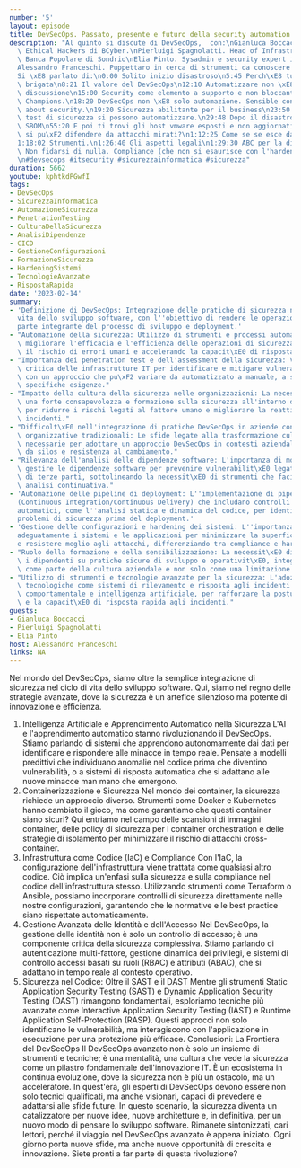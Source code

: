```yaml
---
number: '5'
layout: episode
title: DevSecOps. Passato, presente e futuro della security automation.
description: "Al quinto si discute di DevSecOps,  con:\nGianluca Boccacci, Leader\
  \ Ethical Hackers di BCyber.\nPierluigi Spagnolatti. Head of Infrastructure presso\
  \ Banca Popolare di Sondrio\nElia Pinto. Sysadmin e security expert in Banca d'Italia\n\
  Alessandro Franceschi. Puppettaro in cerca di strumenti da conoscere meglio\n\n\
  Si \xE8 parlato di:\n0:00 Solito inizio disastroso\n5:45 Perch\xE8 tutta questa\
  \ brigata\n8:21 Il valore del DevSecOps\n12:10 Automatizzare non \xE8 pi\xF9 in\
  \ discussione\n15:00 Security come elemento a supporto e non bloccante. Security\
  \ Champions.\n18:20 DevSecOps non \xE8 solo automazione. Sensible conversations\
  \ about security.\n19:20 Sicurezza abilitante per il business\n23:50 Non tutti i\
  \ test di sicurezza si possono automatizzare.\n29:48 Dopo il disastro log4j \xE8\
  \ SBOM\n55:20 E poi ti trovi gli host vmware esposti e non aggiornati\n1:10:00 Ci\
  \ si pu\xF2 difendere da attacchi mirati?\n1:12:25 Come se se esce da una intrusione?\n\
  1:18:02 Strumenti.\n1:26:40 Gli aspetti legali\n1:29:30 ABC per la difesa aziendale:\
  \ Non fidarsi di nulla. Compliance (che non si esaurisce con l'hardening). Patching.\n\
  \n#devsecops #itsecurity #sicurezzainformatica #sicurezza"
duration: 5662
youtube: kphtkdPGwfI
tags:
- DevSecOps
- SicurezzaInformatica
- AutomazioneSicurezza
- PenetrationTesting
- CulturaDellaSicurezza
- AnalisiDipendenze
- CICD
- GestioneConfigurazioni
- FormazioneSicurezza
- HardeningSistemi
- TecnologieAvanzate
- RispostaRapida
date: '2023-02-14'
summary:
- 'Definizione di DevSecOps: Integrazione delle pratiche di sicurezza nel ciclo di
  vita dello sviluppo software, con l''obiettivo di rendere le operazioni di sicurezza
  parte integrante del processo di sviluppo e deployment.'
- "Automazione della sicurezza: Utilizzo di strumenti e processi automatizzati per\
  \ migliorare l'efficacia e l'efficienza delle operazioni di sicurezza, riducendo\
  \ il rischio di errori umani e accelerando la capacit\xE0 di risposta alle minacce."
- "Importanza dei penetration test e dell'assessment della sicurezza: Valutazione\
  \ critica delle infrastrutture IT per identificare e mitigare vulnerabilit\xE0,\
  \ con un approccio che pu\xF2 variare da automatizzato a manuale, a seconda delle\
  \ specifiche esigenze."
- "Impatto della cultura della sicurezza nelle organizzazioni: La necessit\xE0 di\
  \ una forte consapevolezza e formazione sulla sicurezza all'interno delle aziende\
  \ per ridurre i rischi legati al fattore umano e migliorare la reattivit\xE0 agli\
  \ incidenti."
- "Difficolt\xE0 nell'integrazione di pratiche DevSecOps in aziende con strutture\
  \ organizzative tradizionali: Le sfide legate alla trasformazione culturale e operativa\
  \ necessarie per adottare un approccio DevSecOps in contesti aziendali caratterizzati\
  \ da silos e resistenza al cambiamento."
- "Rilevanza dell'analisi delle dipendenze software: L'importanza di monitorare e\
  \ gestire le dipendenze software per prevenire vulnerabilit\xE0 legate a librerie\
  \ di terze parti, sottolineando la necessit\xE0 di strumenti che facilitino questa\
  \ analisi continuativa."
- 'Automazione delle pipeline di deployment: L''implementazione di pipeline CI/CD
  (Continuous Integration/Continuous Delivery) che includano controlli di sicurezza
  automatici, come l''analisi statica e dinamica del codice, per identificare e risolvere
  problemi di sicurezza prima del deployment.'
- 'Gestione delle configurazioni e hardening dei sistemi: L''importanza di configurare
  adeguatamente i sistemi e le applicazioni per minimizzare la superficie di attacco
  e resistere meglio agli attacchi, differenziando tra compliance e hardening effettivo.'
- "Ruolo della formazione e della sensibilizzazione: La necessit\xE0 di educare regolarmente\
  \ i dipendenti su pratiche sicure di sviluppo e operativit\xE0, integrando la sicurezza\
  \ come parte della cultura aziendale e non solo come una limitazione operativa."
- "Utilizzo di strumenti e tecnologie avanzate per la sicurezza: L'adozione di soluzioni\
  \ tecnologiche come sistemi di rilevamento e risposta agli incidenti (EDR), analisi\
  \ comportamentale e intelligenza artificiale, per rafforzare la postura di sicurezza\
  \ e la capacit\xE0 di risposta rapida agli incidenti."
guests:
- Gianluca Boccacci
- Pierluigi Spagnolatti
- Elia Pinto
host: Alessandro Franceschi
links: NA
---
```

Nel mondo del DevSecOps, siamo oltre la semplice integrazione di sicurezza nel ciclo di vita dello sviluppo software. Qui, siamo nel regno delle strategie avanzate, dove la sicurezza è un artefice silenzioso ma potente di innovazione e efficienza.
1. Intelligenza Artificiale e Apprendimento Automatico nella Sicurezza L'AI e l'apprendimento automatico stanno rivoluzionando il DevSecOps. Stiamo parlando di sistemi che apprendono autonomamente dai dati per identificare e rispondere alle minacce in tempo reale. Pensate a modelli predittivi che individuano anomalie nel codice prima che diventino vulnerabilità, o a sistemi di risposta automatica che si adattano alle nuove minacce man mano che emergono.
2. Containerizzazione e Sicurezza Nel mondo dei container, la sicurezza richiede un approccio diverso. Strumenti come Docker e Kubernetes hanno cambiato il gioco, ma come garantiamo che questi container siano sicuri? Qui entriamo nel campo delle scansioni di immagini container, delle policy di sicurezza per i container orchestration e delle strategie di isolamento per minimizzare il rischio di attacchi cross-container.
3. Infrastruttura come Codice (IaC) e Compliance Con l'IaC, la configurazione dell'infrastruttura viene trattata come qualsiasi altro codice. Ciò implica un'enfasi sulla sicurezza e sulla compliance nel codice dell'infrastruttura stesso. Utilizzando strumenti come Terraform o Ansible, possiamo incorporare controlli di sicurezza direttamente nelle nostre configurazioni, garantendo che le normative e le best practice siano rispettate automaticamente.
4. Gestione Avanzata delle Identità e dell'Accesso Nel DevSecOps, la gestione delle identità non è solo un controllo di accesso; è una componente critica della sicurezza complessiva. Stiamo parlando di autenticazione multi-fattore, gestione dinamica dei privilegi, e sistemi di controllo accessi basati su ruoli (RBAC) e attributi (ABAC), che si adattano in tempo reale al contesto operativo.
5. Sicurezza nel Codice: Oltre il SAST e il DAST Mentre gli strumenti Static Application Security Testing (SAST) e Dynamic Application Security Testing (DAST) rimangono fondamentali, esploriamo tecniche più avanzate come Interactive Application Security Testing (IAST) e Runtime Application Self-Protection (RASP). Questi approcci non solo identificano le vulnerabilità, ma interagiscono con l'applicazione in esecuzione per una protezione più efficace.
Conclusioni: La Frontiera del DevSecOps Il DevSecOps avanzato non è solo un insieme di strumenti e tecniche; è una mentalità, una cultura che vede la sicurezza come un pilastro fondamentale dell'innovazione IT. È un ecosistema in continua evoluzione, dove la sicurezza non è più un ostacolo, ma un acceleratore.
In quest'era, gli esperti di DevSecOps devono essere non solo tecnici qualificati, ma anche visionari, capaci di prevedere e adattarsi alle sfide future. In questo scenario, la sicurezza diventa un catalizzatore per nuove idee, nuove architetture e, in definitiva, per un nuovo modo di pensare lo sviluppo software.
Rimanete sintonizzati, cari lettori, perché il viaggio nel DevSecOps avanzato è appena iniziato. Ogni giorno porta nuove sfide, ma anche nuove opportunità di crescita e innovazione. Siete pronti a far parte di questa rivoluzione?
